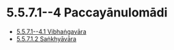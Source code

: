 

# 5.5.7.1--4 Paccayānulomādi

* [5.5.7.1--4.1 Vibhaṅgavāra](5.5.7.1--4/5.5.7.1--4.1.md)
* [5.5.7.1.2 Saṅkhyāvāra](5.5.7.1--4/5.5.7.1.2.md)



